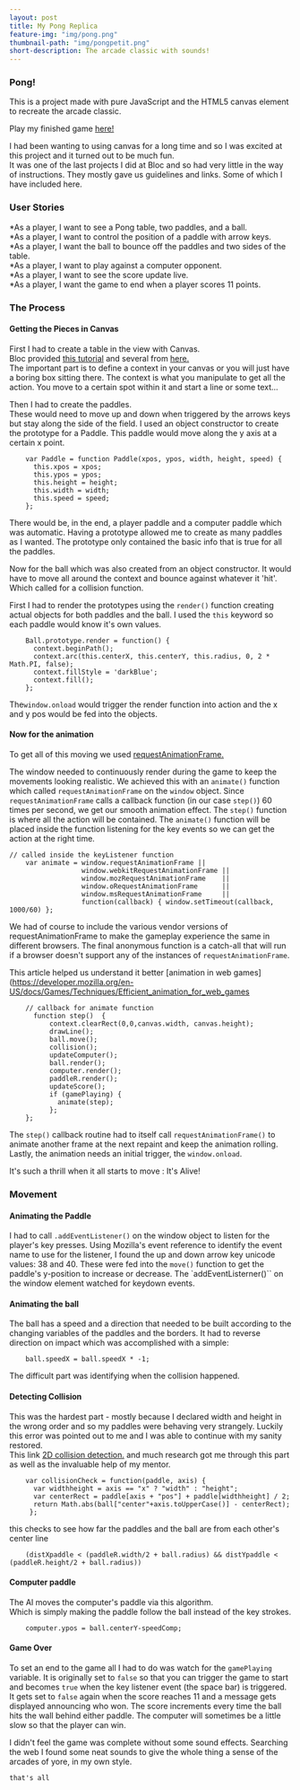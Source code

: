 ```yaml
---
layout: post
title: My Pong Replica
feature-img: "img/pong.png"
thumbnail-path: "img/pongpetit.png"
short-description: The arcade classic with sounds!
---
```


### Pong!

This is a project made with pure JavaScript and the  HTML5 canvas element to recreate the arcade classic.  

Play my finished game [here!](https://robotmermaid.github.io/pong/)  

I had been wanting to using canvas for a long time and so I was excited at this project and it turned out to be much fun.  
It was one of the last projects I did at Bloc and so had very little in the way of instructions. They mostly gave us guidelines and links. Some of which I have included here.

### User Stories  

*As a player, I want to see a Pong table, two paddles, and a ball.  
*As a player, I want to control the position of a paddle with arrow keys.  
*As a player, I want the ball to bounce off the paddles and two sides of the table.  
*As a player, I want to play against a computer opponent.  
*As a player, I want to see the score update live.  
*As a player, I want the game to end when a player scores 11 points.   

### The Process   

#### Getting the Pieces in Canvas   

First I had to create a table in the view with Canvas.  
Bloc provided [this tutorial](http://diveintohtml5.info/canvas.html) and several from
[here.](http://www.html5canvastutorials.com/tutorials/)   
The important part is to define a context in your canvas or you will just have a boring box sitting there. The context is what you manipulate to get all the action. You move to a certain spot within it and start a line or some text...

Then I had to create the paddles.   
These would need to move up and down when triggered by the arrows keys but stay along the side of the field.
I used an object constructor to create the prototype for a Paddle. This paddle would move along the y axis at a certain x point.

````
    var Paddle = function Paddle(xpos, ypos, width, height, speed) {  
      this.xpos = xpos;  
      this.ypos = ypos;  
      this.height = height;  
      this.width = width;  
      this.speed = speed;  
    };
````

There would be, in the end, a player paddle and a computer paddle which was automatic. Having a prototype allowed me to create as many paddles as I wanted. The prototype only contained the basic info that is true for all the paddles.  

Now for the ball which was also created from an object constructor. It would have to move all around the context and bounce against whatever it 'hit'. Which called for a collision function.

First I had to render the prototypes using the ``render()`` function creating actual objects for both paddles and the ball. I used the ``this`` keyword so each paddle would know it's own values.

````
    Ball.prototype.render = function() {
      context.beginPath();
      context.arc(this.centerX, this.centerY, this.radius, 0, 2 * Math.PI, false);
      context.fillStyle = 'darkBlue';
      context.fill();
    };
````

The``window.onload`` would trigger the render function into action and the x and y pos would be fed into the objects.  

####  Now for the animation   

To get all of this moving we used [requestAnimationFrame.](https://developer.mozilla.org/en-US/docs/Web/API/window/requestAnimationFrame)  

The window needed to continuously render during the game to keep the movements looking realistic.
We achieved this with an ``animate()`` function which called ``requestAnimationFrame`` on the ``window`` object.
Since ``requestAnimationFrame`` calls a callback function (in our case ``step()``) 60 times per second, we get our smooth animation effect. The ``step()`` function is where all the action will be contained. The ``animate()`` function will be placed inside the function listening for the key events so we can get the action at the right time.   

````
// called inside the keyListener function
    var animate = window.requestAnimationFrame ||
                  window.webkitRequestAnimationFrame ||
                  window.mozRequestAnimationFrame    ||
                  window.oRequestAnimationFrame      ||
                  window.msRequestAnimationFrame     ||
                  function(callback) { window.setTimeout(callback, 1000/60) };  
````
We had of course to include the various vendor versions of requestAnimationFrame to make the gameplay experience the same in different browsers. The final anonymous function is a catch-all that will run if a browser doesn't support any of the instances of ``requestAnimationFrame``.  

This article helped us understand it better [animation in web games](https://developer.mozilla.org/en-US/docs/Games/Techniques/Efficient_animation_for_web_games

````
    // callback for animate function
      function step()  {
          context.clearRect(0,0,canvas.width, canvas.height);
          drawLine();
          ball.move();
          collision();
          updateComputer();
          ball.render();
          computer.render();
          paddleR.render();
          updateScore();
          if (gamePlaying) {
            animate(step);
          };
    };
````       

The ``step()`` callback routine had to itself call ``requestAnimationFrame()`` to animate another frame at the next repaint and keep the animation rolling. Lastly, the animation needs an initial trigger, the ``window.onload``.

It's such a thrill when it all starts to move : It's Alive!

### Movement  

#### Animating the Paddle

I had to call ``.addEventListener()`` on the window object to listen for the player's key presses. Using Mozilla's event reference to identify the event name to use for the listener, I found the up and down arrow key unicode values: 38 and 40. These were fed into the ``move()`` function to get the paddle's y-position to increase or decrease.
The `addEventListerner()`` on the window element watched for keydown events.


#### Animating the ball  

The ball has a speed and a direction that needed to be built according to the changing variables of the paddles and the borders.  It had to reverse direction on impact which was accomplished with a simple:   

````
    ball.speedX = ball.speedX * -1;
````

The difficult part was identifying when the collision happened.

#### Detecting Collision  

This was the hardest part - mostly because I declared width and height in the wrong order and so my paddles were behaving very strangely. Luckily this error was pointed out to me and I was able to continue with my sanity restored.  
This link [2D collision detection.](https://developer.mozilla.org/en-US/docs/Games/Techniques/2D_collision_detection) and much research got me through this part as well as the invaluable help of my mentor.  

````
    var collisionCheck = function(paddle, axis) {
      var widthheight = axis == "x" ? "width" : "height";
      var centerRect = paddle[axis + "pos"] + paddle[widthheight] / 2;
      return Math.abs(ball["center"+axis.toUpperCase()] - centerRect);
     };    

````

  this checks to see how far the paddles and the ball are from each other's center line   

````
    (distXpaddle < (paddleR.width/2 + ball.radius) && distYpaddle < (paddleR.height/2 + ball.radius))
````

#### Computer paddle   

The AI moves the computer's paddle via this algorithm.  
Which is simply making the paddle follow the ball instead of the key strokes.  

````
    computer.ypos = ball.centerY-speedComp;
````

#### Game Over  

  To set an end to the game all I had to do was watch for the ``gamePlaying`` variable. It is originally set to ``false`` so that you can trigger the game to start and becomes ``true`` when the key listener event (the space bar) is triggered. It gets set to ``false`` again when the score reaches 11 and a message gets displayed announcing who won. The score increments every time the ball hits the wall behind either paddle. The computer will sometimes be a little slow so that the player can win.

  I didn't feel the game was complete without some sound effects. Searching the web I found some neat sounds to give the whole thing a sense of the arcades of yore, in my own style.


    that's all
